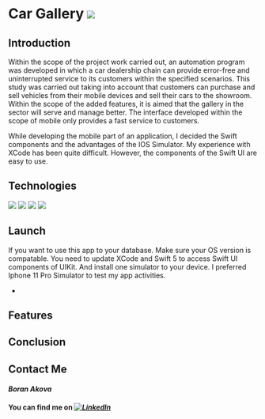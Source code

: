 # Car Gallery ![](https://img.shields.io/badge/build-passing-informational?style=flat&logo=<LOGO_NAME>&logoColor=green&color=green)


## Introduction ##

Within the scope of the project work carried out, an automation program was developed in which a car dealership chain can provide error-free and uninterrupted service to its customers within the specified scenarios. This study was carried out taking into account that customers can purchase and sell vehicles from their mobile devices and sell their cars to the showroom. Within the scope of the added features, it is aimed that the gallery in the sector will serve and manage better. The interface developed within the scope of mobile only provides a fast service to customers. 

While developing the mobile part of an application, I decided the Swift components and the advantages of the IOS Simulator. My experience with XCode has been quite difficult. However, the components of the Swift UI are easy to use. 

## Technologies ##
![](https://img.shields.io/badge/Swift-5-informational?style=flat&logo=<LOGO_NAME>&logoColor=orange&color=orange) ![](https://img.shields.io/badge/XCode-informational?style=flat&logo=<LOGO_NAME>&logoColor=orange&color=blue) ![](https://img.shields.io/badge/Php-informational?style=flat&logo=<LOGO_NAME>&logoColor=orange&color=purple) ![](https://img.shields.io/badge/Restful-API-informational?style=flat&logo=<LOGO_NAME>&logoColor=orange&color=red) 


## Launch ##

If you want to use this app to your database. Make sure your OS version is compatable. You need to update XCode and Swift 5 to access Swift UI components of UIKit. And install one simulator to your device. I preferred Iphone 11 Pro Simulator to test my app activities.

- 


## Features ##

## Conclusion ##

## Contact Me ##

#### *_Boran Akova_* ####
#### You can find me on  *_[![LinkedIn][1.2]][1]_* ####

[1.2]: https://img.shields.io/badge/-in-blue
[1]: https://www.linkedin.com/in/boran-akova-328477171/
